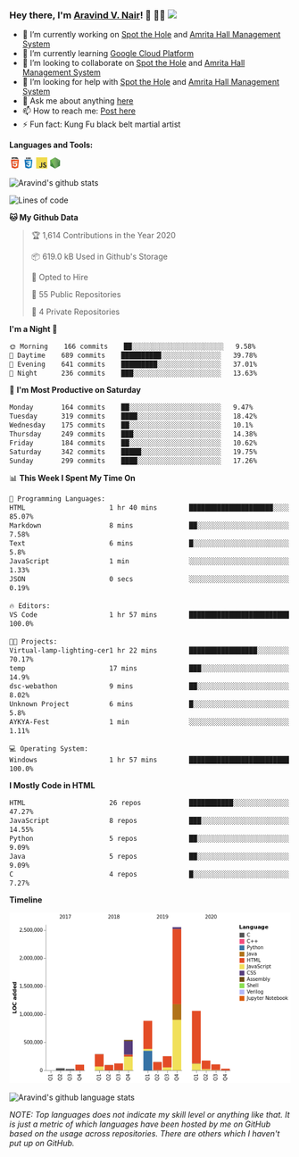 ### Hey there, I'm [Aravind V. Nair](https://AravindVNair99.github.io)! 👋 👨‍💻 ![](https://komarev.com/ghpvc/?username=AravindVNair99&label=Views)

- 🔭 I’m currently working on [Spot the Hole](https://github.com/AravindVNair99/Spot-the-Hole) and [Amrita Hall Management System](https://github.com/AravindVNair99/Hall-Management-System)
- 🌱 I’m currently learning [Google Cloud Platform](https://cloud.google.com)
- 👯 I’m looking to collaborate on [Spot the Hole](https://github.com/AravindVNair99/Spot-the-Hole) and [Amrita Hall Management System](https://github.com/AravindVNair99/Hall-Management-System)
- 🤔 I’m looking for help with [Spot the Hole](https://github.com/AravindVNair99/Spot-the-Hole) and [Amrita Hall Management System](https://github.com/AravindVNair99/Hall-Management-System)
- 💬 Ask me about anything [here](https://github.com/AravindVNair99/AravindVNair99/issues)
- 📫 How to reach me: [Post here](https://github.com/AravindVNair99/AravindVNair99/issues)
- ⚡ Fun fact: Kung Fu black belt martial artist

**Languages and Tools:**

<code><img height="20px" src="https://raw.githubusercontent.com/github/explore/80688e429a7d4ef2fca1e82350fe8e3517d3494d/topics/html/html.png"></code>
<code><img height="20px" src="https://raw.githubusercontent.com/github/explore/80688e429a7d4ef2fca1e82350fe8e3517d3494d/topics/css/css.png"></code>
<code><img height="20px" src="https://raw.githubusercontent.com/github/explore/80688e429a7d4ef2fca1e82350fe8e3517d3494d/topics/javascript/javascript.png"></code>
<code><img height="20px" src="https://raw.githubusercontent.com/github/explore/80688e429a7d4ef2fca1e82350fe8e3517d3494d/topics/nodejs/nodejs.png"></code>

![Aravind's github stats](https://github-readme-stats.vercel.app/api?username=AravindVNair99&show_icons=true&include_all_commits=true&count_private=true)

<!--START_SECTION:waka-->
![Lines of code](https://img.shields.io/badge/From%20Hello%20World%20I%27ve%20Written-86.8%20million%20lines%20of%20code-blue)

**🐱 My Github Data** 

> 🏆 1,614 Contributions in the Year 2020
 > 
> 📦 619.0 kB Used in Github's Storage 
 > 
> 💼 Opted to Hire
 > 
> 📜 55 Public Repositories
 > 
> 🔑 4 Private Repositories 

**I'm a Night 🦉** 

```text
🌞 Morning    166 commits    ██░░░░░░░░░░░░░░░░░░░░░░░   9.58% 
🌆 Daytime    689 commits    ██████████░░░░░░░░░░░░░░░   39.78% 
🌃 Evening    641 commits    █████████░░░░░░░░░░░░░░░░   37.01% 
🌙 Night      236 commits    ███░░░░░░░░░░░░░░░░░░░░░░   13.63%

```
📅 **I'm Most Productive on Saturday** 

```text
Monday       164 commits    ██░░░░░░░░░░░░░░░░░░░░░░░   9.47% 
Tuesday      319 commits    ████░░░░░░░░░░░░░░░░░░░░░   18.42% 
Wednesday    175 commits    ██░░░░░░░░░░░░░░░░░░░░░░░   10.1% 
Thursday     249 commits    ███░░░░░░░░░░░░░░░░░░░░░░   14.38% 
Friday       184 commits    ██░░░░░░░░░░░░░░░░░░░░░░░   10.62% 
Saturday     342 commits    █████░░░░░░░░░░░░░░░░░░░░   19.75% 
Sunday       299 commits    ████░░░░░░░░░░░░░░░░░░░░░   17.26%

```


📊 **This Week I Spent My Time On** 

```text
💬 Programming Languages: 
HTML                     1 hr 40 mins        █████████████████████░░░░   85.07% 
Markdown                 8 mins              ██░░░░░░░░░░░░░░░░░░░░░░░   7.58% 
Text                     6 mins              █░░░░░░░░░░░░░░░░░░░░░░░░   5.8% 
JavaScript               1 min               ░░░░░░░░░░░░░░░░░░░░░░░░░   1.33% 
JSON                     0 secs              ░░░░░░░░░░░░░░░░░░░░░░░░░   0.19%

🔥 Editors: 
VS Code                  1 hr 57 mins        █████████████████████████   100.0%

🐱‍💻 Projects: 
Virtual-lamp-lighting-cer1 hr 22 mins        █████████████████░░░░░░░░   70.17% 
temp                     17 mins             ███░░░░░░░░░░░░░░░░░░░░░░   14.9% 
dsc-webathon             9 mins              ██░░░░░░░░░░░░░░░░░░░░░░░   8.02% 
Unknown Project          6 mins              █░░░░░░░░░░░░░░░░░░░░░░░░   5.8% 
AYKYA-Fest               1 min               ░░░░░░░░░░░░░░░░░░░░░░░░░   1.11%

💻 Operating System: 
Windows                  1 hr 57 mins        █████████████████████████   100.0%

```

**I Mostly Code in HTML** 

```text
HTML                     26 repos            ███████████░░░░░░░░░░░░░░   47.27% 
JavaScript               8 repos             ███░░░░░░░░░░░░░░░░░░░░░░   14.55% 
Python                   5 repos             ██░░░░░░░░░░░░░░░░░░░░░░░   9.09% 
Java                     5 repos             ██░░░░░░░░░░░░░░░░░░░░░░░   9.09% 
C                        4 repos             █░░░░░░░░░░░░░░░░░░░░░░░░   7.27%

```


**Timeline**

![Chart not found](https://github.com/aravindvnair99/aravindvnair99/blob/master/charts/bar_graph.png) 


<!--END_SECTION:waka-->
![Aravind's github language stats](https://github-readme-stats.vercel.app/api/top-langs/?username=AravindVNair99&layout=compact)

*NOTE: Top languages does not indicate my skill level or anything like that. It is just a metric of which languages have been hosted by me on GitHub based on the usage across repositories. There are others which I haven't put up on GitHub.*

<!--
<p align="center">
<a href="https://buymeacoffee.com/AravindVNair99" target="_blank"><img src="https://cdn.buymeacoffee.com/buttons/arial-blue.png" alt="Buy Aravind A Coffee" height="40" width="170" ></a>
</p>
-->
